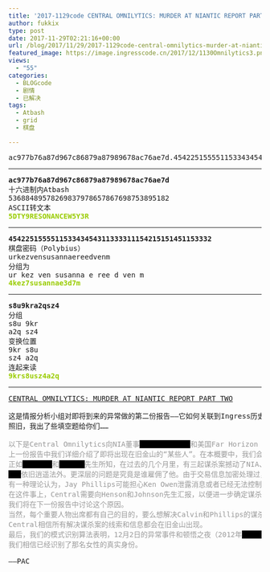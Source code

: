```yaml
---
title: '2017-1129code CENTRAL OMNILYTICS: MURDER AT NIANTIC REPORT PART TWO'
author: fukkix
type: post
date: 2017-11-29T02:21:16+00:00
url: /blog/2017/11/29/2017-1129code-central-omnilytics-murder-at-niantic-report-part-two/
featured_image: https://image.ingresscode.cn/2017/12/1130Omnilytics3.png?x-oss-process=image/resize,m_fill,w_700,h_220
views:
  - "55"
categories:
  - BLOGcode
  - 剧情
  - 已解决
tags:
  - Atbash
  - grid
  - 棋盘

---
```

<pre>ac977b76a87d967c86879a87989678ac76ae7d.454225155551153343454311333311154215151451153332.s8u9kra2qsz4<!--more--></pre>

* * *

<pre><strong>ac977b76a87d967c86879a87989678ac76ae7d
</strong>十六进制内Atbash
53688489578269837978657867698753895182
ASCII转文本<strong>
<span style="color: #99cc00;">5DTY9RESONANCEW5Y3R</span></strong></pre>

* * *

<pre><strong>454225155551153343454311333311154215151451153332
</strong>棋盘密码（Polybius）
urkezvensusannaereedvenm
分组为
ur kez ven susanna e ree d ven m<strong>
<span style="color: #99cc00;">4kez7susannae3d7m</span></strong></pre>

* * *

<pre><strong>s8u9kra2qsz4
</strong>分组
s8u 9kr
a2q sz4
变换位置
9kr s8u
sz4 a2q
连起来读<strong>
<span style="color: #99cc00;">9krs8usz4a2q</span></strong></pre>

* * *

<pre><a href="http://investigate.ingress.com/2017/11/29/central-omnilytics-murder-at-niantic-report-part-two/">CENTRAL OMNILYTICS: MURDER AT NIANTIC REPORT PART TWO</a>

这是情报分析小组对即将到来的异常做的第二份报告——它如何关联到Ingress历史上那个重要之夜……
照旧，我出了些填空题给你们……

<span style="color: #999999;">以下是Central Omnilytics向NIA董事<span style="background-color: black; color: black;">Hank Johnson</span>和美国Far Horizon Threat/Opportunity副部长<span style="background-color: black; color: black;">Shaw Henson</span>提供的关于12月2日#EXO5异常的第二份报告。</span>
<span style="color: #999999;">上一份报告中我们详细介绍了即将出现在旧金山的“某些人”。在本概要中，我们会讨论<span style="background-color: black; color: black;">Ezekiel Calvin</span>，<span style="background-color: black; color: black;">Jay Phillips</span>和<span style="background-color: black; color: black;">Ken Owen</span>的暗杀事件带来的“背景”。</span>
<span style="color: #999999;">正如<span style="background-color: black; color: black;">Johnson</span>和<span style="background-color: black; color: black;">Henson</span>先生所知，在过去的几个月里，有三起谋杀案撼动了NIA、IQTech和众多XM研究及情报领域。首先是<span style="background-color: black; color: black;">Ken Owen</span>被谋杀于<span style="background-color: black; color: black;">Washington D.C</span>的肯尼迪中心，法医和大气学的调查都进行后得出结论，事件涉及了一名职业杀手的参与。一些人受到调查：<span style="background-color: black; color: black;">Hulong</span>子公司，Strategic Explorations（战略探索）公司的Antoine Smith，<span style="background-color: black; color: black;">Visur</span>公司的Claudia Glas，以及NIA的Jay Phillips和NIA前战略操作员Hubert <span style="background-color: black; color: black;">Falowe</span>。最终结论是凶手是一名自由职业者，代号为数字<span style="background-color: black; color: black;">855</span>。</span>
<span style="color: #999999;"><span style="background-color: black; color: black;">855</span>依旧逍遥法外。更深层的问题是究竟是谁雇佣了他。由于交易信息加密处理过，追溯支付源头几乎不可能。因此我们开始进行动机分析。</span>
<span style="color: #999999;">有一种理论认为，Jay Phillips可能担心Ken Owen泄露消息或者已经无法控制，于是先下手了。另一个理论说是此事涉及了<span style="background-color: black; color: black;">IQTech</span>的Ezekiel Calvin，Avril Lorazon或者Akira Tsukasa。事实上，Lorazon曾被怀疑就是行凶者本人，但因为那个时间点他已叛逃到上海的<span style="background-color: black; color: black;">Hulong</span>，所以被排除了。最终，因为Ezekiel Calvin和Jay Phillips在<span style="background-color: black; color: black;">Georgetown</span>的NIA设施里突然死亡，调查又陷入了僵局。</span>
<span style="color: #999999;">在这件事上，Central需要向Henson和Johnson先生汇报，以便进一步确定谋杀案的线索。如果我们不讨论Johnson先生从Jay Phillips之死上直接获益的敏感问题，我们就是失职。我们希望能弄清他和Ezekiel Calvin之间的关系。我们无法强制要求这个解释，但没有这个解释的话很难得出结论。所有这一切都带我们走向周六的旧金山。Central认为，鉴于OEI的存在，多方势力都在试图拿到<span style="background-color: black; color: black;">NL-1331</span>的实际控制权。尤其是Akira Tsukasa，身处NIA和IQTech对<span style="background-color: black; color: black;">NL-1331</span>的合法实际所有权的争夺涡流中心，她可能正在寻求到场盟友帮忙解决这次争端。</span>
<span style="color: #999999;">我们将在下一份报告中讨论这个原因。</span>
<span style="color: #999999;">当然，每个重要人物出席都有自己的目的，要么想解决Calvin和Phillips的谋杀案，要么为了阻止案件的调查。</span>
<span style="color: #999999;">Central相信所有解决谋杀案的线索和信息都会在旧金山出现。</span>
<span style="color: #999999;">最后，我们的模式识别算法表明，12月2日的异常事件和顿悟之夜（2012年<span style="background-color: black; color: black;">11月30日</span>）以及<span style="background-color: black; color: black;">Roland Jarvis</span>和另一个未知女性被谋杀于<span style="background-color: black; color: black;">Zuirch</span>的事件密切相关。</span>
<span style="color: #999999;">我们相信已经识别了那名女性的真实身份。</span>

——PAC</pre>